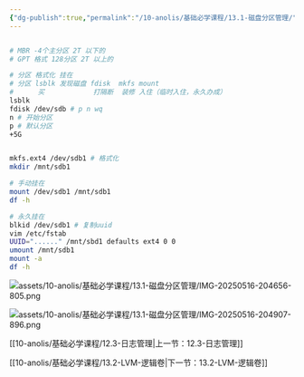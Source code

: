 ```yaml
---
{"dg-publish":true,"permalink":"/10-anolis/基础必学课程/13.1-磁盘分区管理/","dgPassFrontmatter":true}
---
```



```bash

# MBR -4个主分区 2T 以下的
# GPT 格式 128分区 2T 以上的 

# 分区 格式化 挂在
# 分区 lsblk 发现磁盘 fdisk  mkfs mount
#      买            打隔断  装修 入住（临时入住，永久办成）
lsblk
fdisk /dev/sdb # p n wq 
n # 开始分区
p # 默认分区
+5G


mkfs.ext4 /dev/sdb1 # 格式化
mkdir /mnt/sdb1

# 手动挂在
mount /dev/sdb1 /mnt/sdb1
df -h

# 永久挂在
blkid /dev/sdb1 # 复制uuid
vim /etc/fstab
UUID="......" /mnt/sbd1 defaults ext4 0 0 
umount /mnt/sdb1
mount -a
df -h

```


![assets/10-anolis/基础必学课程/13.1-磁盘分区管理/IMG-20250516-204656-805.png](/img/user/assets/10-anolis/%E5%9F%BA%E7%A1%80%E5%BF%85%E5%AD%A6%E8%AF%BE%E7%A8%8B/13.1-%E7%A3%81%E7%9B%98%E5%88%86%E5%8C%BA%E7%AE%A1%E7%90%86/IMG-20250516-204656-805.png)

![assets/10-anolis/基础必学课程/13.1-磁盘分区管理/IMG-20250516-204907-896.png](/img/user/assets/10-anolis/%E5%9F%BA%E7%A1%80%E5%BF%85%E5%AD%A6%E8%AF%BE%E7%A8%8B/13.1-%E7%A3%81%E7%9B%98%E5%88%86%E5%8C%BA%E7%AE%A1%E7%90%86/IMG-20250516-204907-896.png)

[[10-anolis/基础必学课程/12.3-日志管理\|上一节：12.3-日志管理]]

[[10-anolis/基础必学课程/13.2-LVM-逻辑卷\|下一节：13.2-LVM-逻辑卷]]